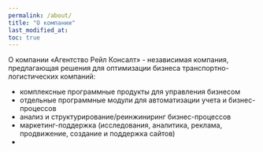 ```yaml
---
permalink: /about/
title: "О компании"
last_modified_at:
toc: true
---
```


О компании
«Агентство Рейл Консалт» - независимая компания, предлагающая решения для оптимизации бизнеса транспортно-логистических компаний:

- комплексные программные продукты для управления бизнесом
- отдельные программные модули для автоматизации учета и бизнес-процессов
- анализ  и структурирование/реинжиниринг  бизнес-процессов
- маркетинг-поддержка (исследования, аналитика, реклама, продвижение, создание и поддержка сайтов)
-
